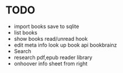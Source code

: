 # TODO 
* import books save to sqlite 
* list books
* show books read/unread hook
* edit meta info look up book api bookbrainz
* Search
* research pdf,epub reader library
* onhoover info sheet from right